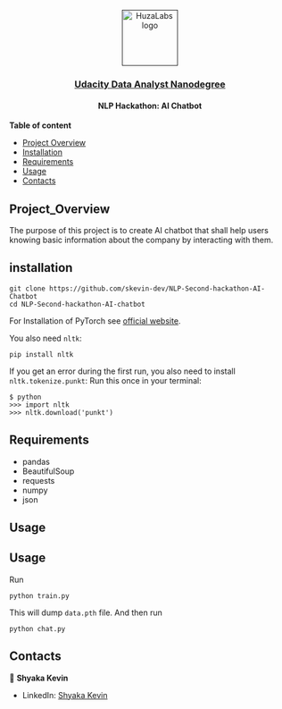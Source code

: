 <p align="center">
  <a href="">
    <img src='https://www.huzalabs.com/' alt="HuzaLabs logo" width = 100px>
   </a>
</p>
<h3 align="center"><a href='https://www.udacity.com/course/data-analyst-nanodegree--nd002'> Udacity Data Analyst Nanodegree </a></h3>
<h4 align="center">NLP Hackathon: AI Chatbot</h4>


**Table of content**

- [Project Overview](#Project_Overview)
- [Installation](#installation)
- [Requirements](#Requirements)
- [Usage](#Usage)
- [Contacts](#Contacts)

## Project_Overview

The purpose of this project is to create AI chatbot that shall help users knowing basic information about the company by interacting with them.


## installation 
```
git clone https://github.com/skevin-dev/NLP-Second-hackathon-AI-Chatbot
cd NLP-Second-hackathon-AI-chatbot

```
For Installation of PyTorch see [official website](https://pytorch.org/).

You also need `nltk`:
 ```console
pip install nltk
 ```

If you get an error during the first run, you also need to install `nltk.tokenize.punkt`:
Run this once in your terminal:
 ```console
$ python
>>> import nltk
>>> nltk.download('punkt')
```

## Requirements

* pandas 
* BeautifulSoup
* requests
* numpy 
* json

## Usage

## Usage
Run
```console
python train.py
```
This will dump `data.pth` file. And then run
```console
python chat.py
```
## Contacts


👤 **Shyaka Kevin**
- LinkedIn: [Shyaka Kevin](https://www.linkedin.com/in/shyaka-kevin/)